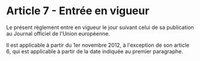 # Article 7 - Entrée en vigueur


Le présent règlement entre en vigueur le jour suivant celui de sa publication au Journal officiel de l'Union européenne.

Il est applicable à partir du 1er novembre 2012, à l'exception de son article 6, qui est applicable à partir de la date indiquée au premier paragraphe.
